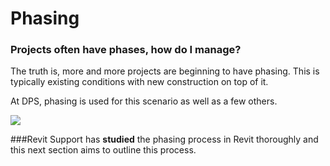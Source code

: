# Phasing 

### Projects often have phases, how do I manage?



The truth is, more and more projects are beginning to have phasing. This is typically existing conditions with new construction on top of it.

At DPS, phasing is used for this scenario as well as a few others.

<img src="images/6/0-phasingdialogue.png">

###Revit Support has **studied** the phasing process in Revit thoroughly and this next section aims to outline this process.


